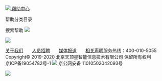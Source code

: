 [![](https://img.zconnect.cn/pc_logo.png) ](https://www.zspace.cn/)[帮助中心](javascript:void\(0\))

<!-- <div class="nav">
            <a href="https://www.zspace.cn/" class="a_product">产品</a>
            <a href="https://www.zspace.cn/software/">功能介绍</a>
            <a href="https://download.zspace.cn/">应用下载</a>
            <a href="https://tiyan.zspace.cn/" style="color: #8295FF;">在线体验</a>
            <a href="https://www.zspace.cn/help/" class="current">帮助中心</a>
    <a href="https://www.zspace.cn/software/qa.html" target="_blank">Q&A</a>
            <a href="https://zspace.jd.com/" class="shop" onclick="report('nav_buy')" target="_blank">
              立即购买
              <img src="https://img.zconnect.cn/pc_software/shop@2x.png" class="hover">
            </a>
            <a href="https://www.zconnect.cn/" class="zconn" target="_blank">登录极空间</a>
          </div> -->

<!-- <div class="header header-submenu"></div> -->

帮助分类目录

搜索帮助 ![](https://img.zconnect.cn/home/searchIcon.png)

![](https://img.zconnect.cn/pc_logoBottom.png)

[关于我们](https://www.zspace.cn/about/)       [人员招聘](https://www.zspace.cn/job/)       [媒体报道](https://www.zspace.cn/subscribe/)       [相关声明](https://www.zspace.cn/statement/)服务热线：400-010-5055\
Copyright© 2019-2020 北京天顶星智能信息技术有限公司 保留所有权利\
京ICP备19054782号-1  ![](https://img.zconnect.cn/pc_beian.png) 京公网安备 11010502042093号

![](https://img.zconnect.cn/home/pc_qrcode.png)

<!-- <script type="text/javascript" src="https://www.zspace.cn/js/header-submenu.js?v=20241204"></script> -->
